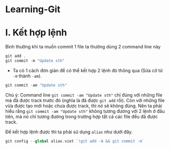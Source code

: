 # Learning-Git

# I. Kết hợp lệnh

Bình thường khi ta muốn commit 1 file ta thường dùng 2 command line này

```php
git add .
git commit -m "Update sth"
```


- Ta có 1 cách đơn giản để có thể kết hợp 2 lệnh đó thông qua (Sửa cờ từ `-m` thành `-am`).

```php
git commit -am "Update sth"
```

Chú ý: Command line `git commit -am "Update sth"` chỉ đúng với những file mà đã được track trước đó (nghĩa là đã được `git add` rồi). Còn với những file vừa được tạo mới hoặc chưa được track, thì nó sẽ không đúng. Nên ta phải hiểu rằng `git commit -am "Update sth"` không tương đương với 2 lệnh ở đầu tiên, mà nó chỉ tương đương trong trường hợp tất cả các file đều đã được track.

Để kết hợp lệnh được thì ta phải sử dụng `alias` như dưới đây.

```php
git config --global alias.viet `!git add -A && git commit -m`
```